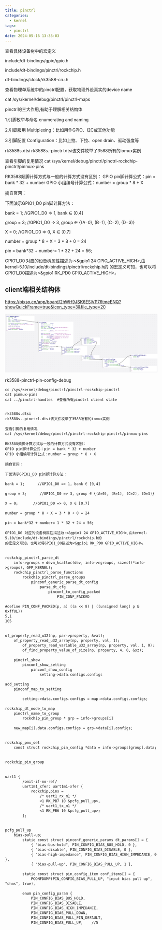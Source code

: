 ```yaml
---
title: pinctrl
categories:
  - kernel
tags:
  - pinctrl
date: 2024-05-16 13:33:03
---
```




查看具体设备树中的宏定义

include/dt-bindings/gpio/gpio.h

include/dt-bindings/pinctrl/rockchip.h

dt-bindings/clock/rk3588-cru.h



查看物理单系统中的pinctrl配置，获取物理外设真实的device name

  cat /sys/kernel/debug/pinctrl/pinctrl-maps





pinctrl的三大作用,有助于理解相关结构体

1.引脚枚举与命名 enumerating and naming

2.引脚服用 Multiplexing：比如用作GPIO、I2C或其他功能

3.引脚配置 Configuration：比如上拉、下拉、open drain、驱动强度等





rk3588s.dtsi
rk3588s.-pinctrl.dtsi该文件枚举了3588所有的iomux实例

查看引脚的复用情况
cat /sys/kernel/debug/pinctrl/pinctrl-rockchip-pinctrl/pinmux-pins

RK3588频脚计算方式与一般的计算方式没有区别：
GPIO pin脚计算公式：pin = bank * 32 + number
GPIO 小组编号计算公式：number = group * 8 + X

摘自官网：

下面演示GPIO1_D0 pin脚计算方法：

bank = 1;      //GPIO1_D0 => 1, bank ∈ [0,4]

group = 3;      //GPIO1_D0 => 3, group ∈ {(A=0), (B=1), (C=2), (D=3)}

X = 0;       //GPIO1_D0 => 0, X ∈ [0,7]

number = group * 8 + X = 3 * 8 + 0 = 24

pin = bank*32 + number= 1 * 32 + 24 = 56;

GPIO1_D0 对应的设备树属性描述为:<&gpio1 24 GPIO_ACTIVE_HIGH>,由kernel-5.10/include/dt-bindings/pinctrl/rockchip.h的
的宏定义可知，也可以将GPIO1_D0描述为<&gpio1 RK_PD0 GPIO_ACTIVE_HIGH>。



## client端相关结构体

https://pixso.cn/app/board/2hWH9JSK6ESlVP76tmeENQ?showQuickFrame=true&icon_type=3&file_type=20 

![image-20240530170508734](../imgs/image-20240530170508734.png)





rk3588-pinctrl-pin-config-debug

```
cd /sys/kernel/debug/pinctrl/pinctrl-rockchip-pinctrl 
cat pinmux-pins  
cat ../pinctrl-handles	#查看所有pinctrl client state
```



```

rk3588s.dtsi
rk3588s.-pinctrl.dtsi该文件枚举了3588所有的iomux实例

查看引脚的复用情况
cat /sys/kernel/debug/pinctrl/pinctrl-rockchip-pinctrl/pinmux-pins

RK3588频脚计算方式与一般的计算方式没有区别：
GPIO pin脚计算公式：pin = bank * 32 + number
GPIO 小组编号计算公式：number = group * 8 + X

摘自官网：

下面演示GPIO1_D0 pin脚计算方法：

bank = 1;      //GPIO1_D0 => 1, bank ∈ [0,4]

group = 3;      //GPIO1_D0 => 3, group ∈ {(A=0), (B=1), (C=2), (D=3)}

X = 0;       //GPIO1_D0 => 0, X ∈ [0,7]

number = group * 8 + X = 3 * 8 + 0 = 24

pin = bank*32 + number= 1 * 32 + 24 = 56;

GPIO1_D0 对应的设备树属性描述为:<&gpio1 24 GPIO_ACTIVE_HIGH>,由kernel-5.10/include/dt-bindings/pinctrl/rockchip.h的
的宏定义可知，也可以将GPIO1_D0描述为<&gpio1 RK_PD0 GPIO_ACTIVE_HIGH>。


rockchip_pinctrl_parse_dt
	info->groups = devm_kcalloc(dev, info->ngroups, sizeof(*info->groups), GFP_KERNEL);
	rockchip_pinctrl_parse_functions
		rockchip_pinctrl_parse_groups
			pinconf_generic_parse_dt_config
				parse_dt_cfg
					pinconf_to_config_packed
						PIN_CONF_PACKED

#define PIN_CONF_PACKED(p, a) ((a << 8) | ((unsigned long) p & 0xffUL))
5,1
105


of_property_read_u32(np, par->property, &val);
	of_property_read_u32_array(np, property, val, 1);
		of_property_read_variable_u32_array(np, property, val, 1, 0);
		of_find_property_value_of_size(np, property, 4, 0, &sz);

	pinctrl_show
		pinconf_show_setting
			pinconf_show_config
				setting->data.configs.configs

add_setting
	pinconf_map_to_setting

		setting->data.configs.configs = map->data.configs.configs;

rockchip_dt_node_to_map
	pinctrl_name_to_group
		rockchip_pin_group * grp = info->groups[i]

	new_map[i].data.configs.configs = grp->data[i].configs;


rockchip_pmx_set
	const struct rockchip_pin_config *data = info->groups[group].data;


rockchip_pin_group


uart1 {
		/omit-if-no-ref/
		uart1m1_xfer: uart1m1-xfer {
			rockchip,pins =
				/* uart1_rx_m1 */
				<1 RK_PB7 10 &pcfg_pull_up>,
				/* uart1_tx_m1 */
				<1 RK_PB6 10 &pcfg_pull_up>;
		};


pcfg_pull_up
	bias-pull-up;
		static const struct pinconf_generic_params dt_params[] = {
			{ "bias-bus-hold", PIN_CONFIG_BIAS_BUS_HOLD, 0 },
			{ "bias-disable", PIN_CONFIG_BIAS_DISABLE, 0 },
			{ "bias-high-impedance", PIN_CONFIG_BIAS_HIGH_IMPEDANCE, 0 },
			{ "bias-pull-up", PIN_CONFIG_BIAS_PULL_UP, 1 },

		static const struct pin_config_item conf_items[] = {
			PCONFDUMP(PIN_CONFIG_BIAS_PULL_UP, "input bias pull up", "ohms", true),

		enum pin_config_param {
			PIN_CONFIG_BIAS_BUS_HOLD,
			PIN_CONFIG_BIAS_DISABLE,
			PIN_CONFIG_BIAS_HIGH_IMPEDANCE,
			PIN_CONFIG_BIAS_PULL_DOWN,
			PIN_CONFIG_BIAS_PULL_PIN_DEFAULT,
			PIN_CONFIG_BIAS_PULL_UP,	//5
```

